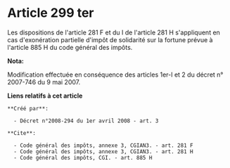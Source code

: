 # Article 299 ter

Les dispositions de l'article 281 F et du I de l'article 281 H s'appliquent en cas d'exonération partielle d'impôt de
solidarité sur la fortune prévue à l'article 885 H du code général des impôts.

**Nota:**

Modification effectuée en conséquence des articles 1er-I et 2 du décret n° 2007-746 du 9 mai 2007.

**Liens relatifs à cet article**

	**Créé par**:

	  - Décret n°2008-294 du 1er avril 2008 - art. 3

	**Cite**:

	  - Code général des impôts, annexe 3, CGIAN3. - art. 281 F
	  - Code général des impôts, annexe 3, CGIAN3. - art. 281 H
	  - Code général des impôts, CGI. - art. 885 H
